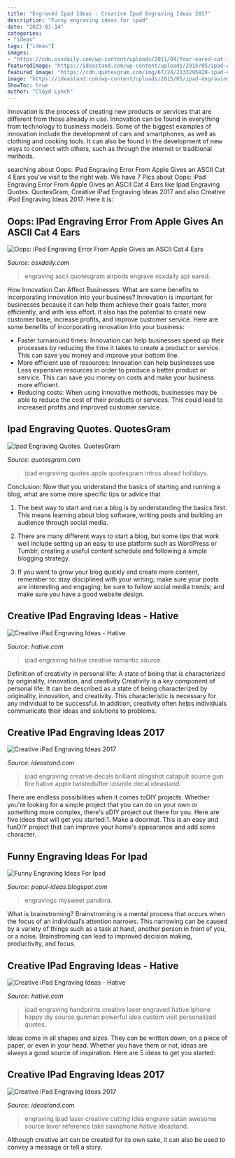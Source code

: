 ```yaml
---
title: "Engraved Ipad Ideas : Creative Ipad Engraving Ideas 2017"
description: "Funny engraving ideas for ipad"
date: "2023-01-14"
categories:
- "ideas"
tags: ["ideas"]
images:
- "https://cdn.osxdaily.com/wp-content/uploads/2011/04/four-eared-cat-ipad-engraving-error.jpg"
featuredImage: "https://ideastand.com/wp-content/uploads/2015/05/ipad-engraving-ideas/8-ipad-engraving-ideas.jpg"
featured_image: "https://cdn.quotesgram.com/img/67/24/2133295820-ipad-engraving.jpg"
image: "https://ideastand.com/wp-content/uploads/2015/05/ipad-engraving-ideas/15-ipad-engraving-ideas.jpg"
ShowToc: true
author: "Cloyd Lynch"
---
```



Innovation is the process of creating new products or services that are different from those already in use. Innovation can be found in everything from technology to business models. Some of the biggest examples of innovation include the development of cars and smartphones, as well as clothing and cooking tools. It can also be found in the development of new ways to connect with others, such as through the internet or traditional methods.

	

		
searching about Oops: iPad Engraving Error From Apple Gives an ASCII Cat 4 Ears you've visit to the right web. We have 7 Pics about Oops: iPad Engraving Error From Apple Gives an ASCII Cat 4 Ears like Ipad Engraving Quotes. QuotesGram, Creative iPad Engraving Ideas 2017 and also Creative iPad Engraving Ideas 2017. Here it is:
		
    
## Oops: IPad Engraving Error From Apple Gives An ASCII Cat 4 Ears

<img loading=lazy src="https://cdn.osxdaily.com/wp-content/uploads/2011/04/four-eared-cat-ipad-engraving-error.jpg" onerror="this.onerror=null;this.src='https://tse1.mm.bing.net/th?id=OIP.m_gLlhb5vL0qMKB6WCExAAHaIg&amp;pid=15.1';" alt="Oops: iPad Engraving Error From Apple Gives an ASCII Cat 4 Ears">

_Source: osxdaily.com_

>engraving ascii quotesgram airpods engrave osxdaily apr eared. 

	

How Innovation Can Affect Businesses: What are some benefits to incorporating innovation into your business?
Innovation is important for businesses because it can help them achieve their goals faster, more efficiently, and with less effort. It also has the potential to create new customer base, increase profits, and improve customer service. Here are some benefits of incorporating innovation into your business: 
- Faster turnaround times: Innovation can help businesses speed up their processes by reducing the time it takes to create a product or service. This can save you money and improve your bottom line. 
- More efficient use of resources: Innovation can help businesses use Less expensive resources in order to produce a better product or service. This can save you money on costs and make your business more efficient. 
- Reducing costs: When using innovative methods, businesses may be able to reduce the cost of their products or services. This could lead to increased profits and improved customer service.

    
## Ipad Engraving Quotes. QuotesGram

<img loading=lazy src="https://cdn.quotesgram.com/img/67/24/2133295820-ipad-engraving.jpg" onerror="this.onerror=null;this.src='https://tse1.mm.bing.net/th?id=OIP.hnzBsV-uLQZLaXRYIe3tAwHaEz&amp;pid=15.1';" alt="Ipad Engraving Quotes. QuotesGram">

_Source: quotesgram.com_

>ipad engraving quotes apple quotesgram intros ahead holidays. 

	

Conclusion: Now that you understand the basics of starting and running a blog, what are some more specific tips or advice that
1. The best way to start and run a blog is by understanding the basics first. This means learning about blog software, writing posts and building an audience through social media.
2. There are many different ways to start a blog, but some tips that work well include setting up an easy to use platform such as WordPress or Tumblr, creating a useful content schedule and following a simple blogging strategy.

3. If you want to grow your blog quickly and create more content, remember to: stay disciplined with your writing; make sure your posts are interesting and engaging; be sure to follow social media trends; and make sure you have a good website design.

    
## Creative IPad Engraving Ideas - Hative

<img loading=lazy src="https://hative.com/wp-content/uploads/2015/05/ipad-engraving-ideas/21-ipad-engraving-ideas.jpg" onerror="this.onerror=null;this.src='https://tse4.mm.bing.net/th?id=OIP.SlKafMCou82g4kW_Fa6jMQHaK6&amp;pid=15.1';" alt="Creative iPad Engraving Ideas - Hative">

_Source: hative.com_

>ipad engraving hative creative romantic source. 

	

Definition of creativity in personal life: A state of being that is characterized by originality, innovation, and creativity
Creativity is a key component of personal life. It can be described as a state of being characterized by originality, innovation, and creativity. This characteristic is necessary for any individual to be successful. In addition, creativity often helps individuals communicate their ideas and solutions to problems.

    
## Creative IPad Engraving Ideas 2017

<img loading=lazy src="https://ideastand.com/wp-content/uploads/2015/05/ipad-engraving-ideas/15-ipad-engraving-ideas.jpg" onerror="this.onerror=null;this.src='https://tse4.mm.bing.net/th?id=OIP.vty67sDQN3c0LKPkfgZ5KAHaID&amp;pid=15.1';" alt="Creative iPad Engraving Ideas 2017">

_Source: ideastand.com_

>ipad engraving creative decals brilliant slingshot catapult source gun fire hative apple twistedsifter izismile decal ideastand. 

	

There are endless possibilities when it comes toDIY projects. Whether you're looking for a simple project that you can do on your own or something more complex, there's aDIY project out there for you. Here are five ideas that will get you started:1. Make a doormat. This is an easy and funDIY project that can improve your home's appearance and add some character.

    
## Funny Engraving Ideas For Ipad

<img loading=lazy src="https://i.pinimg.com/originals/13/fc/7f/13fc7f12f614a11bcdf40f90525dca52.jpg" onerror="this.onerror=null;this.src='https://tse2.mm.bing.net/th?id=OIP.7rMlnOKEaLH28BqLek33rgHaFe&amp;pid=15.1';" alt="Funny Engraving Ideas For Ipad">

_Source: popul-ideas.blogspot.com_

>engravings mysweet pandora. 

	

What is brainstroming? Brainstroming is a mental process that occurs when the focus of an individual’s attention narrows. This narrowing can be caused by a variety of things such as a task at hand, another person in front of you, or a noise. Brainstroming can lead to improved decision making, productivity, and focus.

    
## Creative IPad Engraving Ideas - Hative

<img loading=lazy src="https://hative.com/wp-content/uploads/2015/05/ipad-engraving-ideas/2-ipad-engraving-ideas.jpg" onerror="this.onerror=null;this.src='https://tse4.mm.bing.net/th?id=OIP.mrhBZ-TSbaNytj_5zYGdeAHaLL&amp;pid=15.1';" alt="Creative iPad Engraving Ideas - Hative">

_Source: hative.com_

>ipad engraving handprints creative laser engraved hative iphone happy diy source gunman powerful idea custom visit personalized quotes. 

	

Ideas come in all shapes and sizes. They can be written down, on a piece of paper, or even in your head. Whether you have them or not, ideas are always a good source of inspiration. Here are 5 ideas to get you started: 

    
## Creative IPad Engraving Ideas 2017

<img loading=lazy src="https://ideastand.com/wp-content/uploads/2015/05/ipad-engraving-ideas/8-ipad-engraving-ideas.jpg" onerror="this.onerror=null;this.src='https://tse3.mm.bing.net/th?id=OIP.mMTlojxVgw4Xl-EuSeYDVgHaJV&amp;pid=15.1';" alt="Creative iPad Engraving Ideas 2017">

_Source: ideastand.com_

>engraving ipad laser creative cutting idea engrave satan awesome source lover reference take saxophone hative ideastand. 

	

Although creative art can be created for its own sake, it can also be used to convey a message or tell a story.


